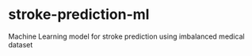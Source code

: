 # stroke-prediction-ml
Machine Learning model for stroke prediction using imbalanced medical dataset

